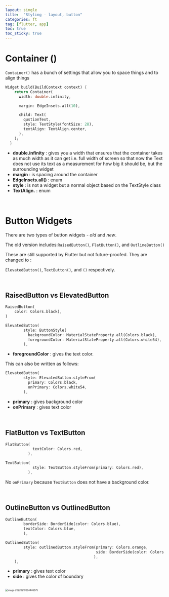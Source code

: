 ```yaml
---
layout: single
title:  "Styling - layout, button"
categories: ft
tag: [flutter, app]
toc: true
toc_sticky: true
---
```


# Container ()

`Container()` has a bunch of settings that allow you to space things and to align things

```dart
Widget build(BuildContext context) {
    return Container(
      width: double.infinity,

      margin: EdgeInsets.all(10),

      child: Text(
        qustionText,
        style: TextStyle(fontSize: 28),
        textAlign: TextAlign.center,
      ),
    );
  }
```

- **double.infinity** : gives you a width that ensures that the container takes as much width as it can get   i.e. full width of screen so that now the Text does not use its text as a measurement for how big it should be, but the surrounding widget
- **margin** : is spacing around the container
- **EdgeInsets.all()** : enum
- **style** : is not a widget but a normal object based on the TextStyle class
- **TextAlign.** : enum

<br>

# Button Widgets

There are two types of button widgets - *old* and *new*. 

The old version includes:`RaisedButton()`, `FlatButton()`, and `OutlineButton()`

These are still supported by Flutter but not future-proofed. They are changed to :

`ElevatedButton()`, `TextButton()`, and `()`  respectively.

<br>

## RaisedButton vs ElevatedButton

```dart
RaisedButton(
	color: Colors.black),
)
```

```dart
ElevatedButton(
        style: ButtonStyle(
          backgroundColor: MaterialStateProperty.all(Colors.black),
          foregroundColor: MaterialStateProperty.all(Colors.white54),
        ),
```

- **foregroundColor** : gives the text color.

This can also be written as follows:

```dart
ElevatedButton(
        style: ElevatedButton.styleFrom(
          primary: Colors.black,
          onPrimary: Colors.white54,
        ),
```

- **primary** : gives background color
- **onPrimary** : gives text color

<br>

## FlatButton vs TextButton

```dart
FlatButton(
            textColor: Colors.red,
          ),
```

```dart
TextButton(
            style: TextButton.styleFrom(primary: Colors.red),
          ),
```

No `onPrimary` because `TextButton` does not have a background color.

<br>

## OutlineButton vs OutlinedButton

```dart
OutlineButton(
		borderSide: BorderSide(color: Colors.blue),
		textColor: Colors.blue,
		),
```

```dart
OutlinedButton(
		style: outlinedButton.styleFrom(primary: Colors.orange, 
                                        side: BorderSide(color: Colors.orange),
                                       ),
    ),
```

- **primary** : gives text color
- **side** : gives the color of boundary

<br>

<img src="../../images/2022-02-17-ft4/image-20220219234446575.png" alt="image-20220219234446575" style="zoom:50%;" />
